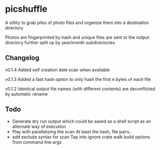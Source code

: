 
# picshuffle
A utility to grab piles of photo files and organize them into a destination directory

Photos are fingerprinted by hash and unique files are sent to the output directory
further split up by year/month subdirectories.


## Changelog
v0.1.4
Added exif creation date scan when available

v0.1.3
Added a fast hash option to only hash the first n bytes of each file

v0.1.2
Identical output file names (with different contents) are deconflicted by automatic rename


## Todo
* Generate dry run output which could be saved as a shell script as an alternate way of
  execution
* Play with parallelizing the scan
At least the hash, file pairs..
* add exclude syntax for scan
Tap into ignore crate walk build options from command line args

